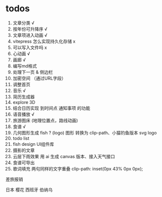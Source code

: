 # todos

1. 文章分类 √
2. 按年份可升降序 √
3. 文章项进入动画 √
4. vitepress 怎么实现持久化存储 x
5. 可以写入文件吗 x
6. 心动画 √
7. 画廊 √
8. 编写md格式
9. 处理下一页 & 侧边栏
10. 加密空间 （通过URL字段）
11. 调整首页
12. 音乐 √
13. 简历生成器 
14. explore 3D
15. 结合日历实现 到时间点 通知事项 的功能
16. 语音播放 √
17. 旅游图床 (地理位置点，路线动画)
18. 食谱 √
19. 几何图形生成 fish ? (logo) 图形 转换为 clip-path、小猫钓鱼版本 svg logo
20. todo list
21. fish design UI组件库
22. 摄影的文章
23. 云层下雨效果  用 ai 生成 canvas 版本、接入天气接口
24. 食谱可导出
25. 歌词填充  两句同样的文字重叠 clip-path: inset(0px 43% 0px 0px);

差旅报销

日本 樱花
西班牙 伯纳乌
